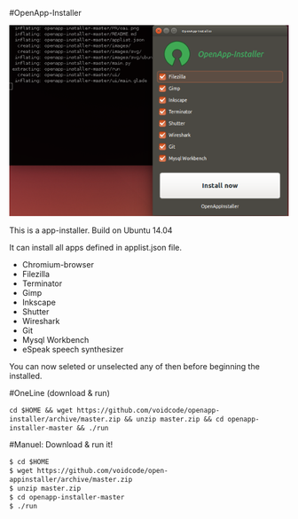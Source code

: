#OpenApp-Installer

![OpenAppInstaller](https://raw.githubusercontent.com/voidcode/open-appinstaller/master/PR/oai.png)

This is a app-installer. Build on Ubuntu 14.04

It can install all apps defined in applist.json file.

* Chromium-browser
* Filezilla
* Terminator
* Gimp
* Inkscape
* Shutter
* Wireshark
* Git
* Mysql Workbench
* eSpeak speech synthesizer

You can now seleted or unselected any of then before beginning the installed.

#OneLine (download & run)
```
cd $HOME && wget https://github.com/voidcode/openapp-installer/archive/master.zip && unzip master.zip && cd openapp-installer-master && ./run
```

#Manuel: Download & run it!
```
$ cd $HOME
$ wget https://github.com/voidcode/open-appinstaller/archive/master.zip
$ unzip master.zip
$ cd openapp-installer-master
$ ./run
```
